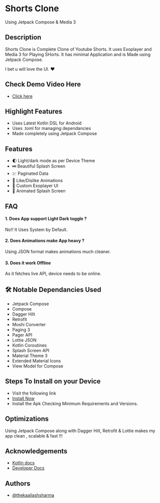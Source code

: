 #  Shorts Clone
Using Jetpack Compose & Media 3

## Description
Shorts Clone is Complete Clone of Youtube Shorts. It uses Exoplayer and Media 3 for Playing SHorts.
It has minimal Application and is Made using Jetpack Compose.

I bet u will love the UI. ❤️

## Check Demo Video Here
- [Click here](https://youtu.be/reI6PgIql1Y)


## Highlight Features
- Uses Latest Kotlin DSL for Android
- Uses .toml for managing dependancies
- Made completely using Jetpack Compose 


## Features

- 🌓 Light/dark mode as per Device Theme
-  ⏭️ Beautiful Splash Screen
- 💹 Paginated Data
- 💖 Like/Dislike Animations
- 🔑 Custom Exoplayer UI
- 🥇 Animated Splash Screen


## FAQ

####  1. Does App support Light Dark toggle ?

No!! It Uses System by Default. 

#### 2. Does Animations make App heavy ?

Using JSON format makes animations much cleaner.

#### 3. Does it work Offline

As it fetches live API, device needs to be online.



## 🛠 Notable Dependancies Used
 - Jetpack Compose 
 - Compose
 - Dagger Hilt 
 - Retrofit
 - Moshi Converter
 - Paging 3
 - Pager API
 - Lottie JSON
 - Kotlin Coroutines
 - Splash Screen API
 - Material Theme 3
 - Extended Material Icons
 - View Model for Compose

## Steps To Install on your Device
- Visit the following link 
- [Install Now](https://webapp.diawi.com/install/oVogu7)
- Install the Apk Checking Minimum Requirements and Versions. 
 


## Optimizations

Using Jetpack Compose along with Dagger Hilt, Retrofit & Lottie makes my app clean , scalable & fast !!!


## Acknowledgements

 - [Kotlin docs](https://kotlinlang.org/)
 - [Developer Docs](https://developer.android.com/)
 


## Authors

- [@thekaailashsharma](https://www.github.com/thekaailashsharma)

